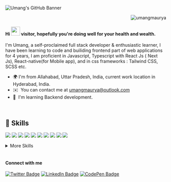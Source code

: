 ![Umang's GitHub Banner](./Assets/banner.gif)

<p align="right"> <img src="https://komarev.com/ghpvc/?username=umangmaurya&label=Profile%20views&color=FFBF00&style=for-the-badge" alt="umangmaurya" /> </p>


<h4> Hi  <img src="https://raw.githubusercontent.com/aemmadi/aemmadi/master/wave.gif" width="28px"> visitor, hopefully you're doing well for your health and wealth.</h4>

I'm Umang, a self-proclaimed full stack developer & enthusiastic learner,
I have been learning to code and builiding frontend part of web applications for 4 years, I am proficient in Javascript, Typescript with React Js ( Next Js), React-native(for Mobile app), and in css frameworks : Tailwind CSS, SCSS etc.

* 🌍  I'm from Allahabad, Uttar Pradesh, India, current work location in Hyderabad, India.
* ✉️  You can contact me at [umangmaurya@outlook.com](mailto:umangmaurya@outlook.com)
* 🧠  I'm learning Backend development.

<br>

## 💼 Skills

![](https://img.shields.io/badge/Code-JavaScript-informational?style=for-the-badge&logo=JavaScript&logoColor=white&color=blueviolet)
![](https://img.shields.io/badge/Code-TypeScript-informational?style=for-the-badge&logo=TypeScript&logoColor=white&color=blueviolet)
![](https://img.shields.io/badge/Code-React-informational?style=for-the-badge&logo=react&logoColor=white&color=blueviolet)
![](https://img.shields.io/badge/Code-ReactNative-informational?style=for-the-badge&logo=react&logoColor=white&color=blueviolet)
![](https://img.shields.io/badge/Code-Redux-informational?style=for-the-badge&logo=Redux&logoColor=white&color=blueviolet)
![](https://img.shields.io/badge/Framework-NextJS-informational?style=for-the-badge&logo=Next&logoColor=white&color=blueviolet)
![](https://img.shields.io/badge/Code-NodeJs-informational?style=for-the-badge&logo=Node&logoColor=white&color=blueviolet)
![](https://img.shields.io/badge/Code-Java-informational?style=for-the-badge&logo=Java&logoColor=white&color=blueviolet)
![](https://img.shields.io/badge/Database-MySQL-informational?style=for-the-badge&logo=MySQL&logoColor=white&color=blueviolet)
![](https://img.shields.io/badge/Database-MongoDB-informational?style=for-the-badge&logo=MongoDB&logoColor=white&color=blueviolet)




<details>
<summary>More Skills</summary>
<br>

![](https://img.shields.io/badge/Style-CSS-informational?style=for-the-badge&logo=css3&logoColor=white&color=4AB197)
![](https://img.shields.io/badge/Style-Tailwind-informational?style=for-the-badge&logo=Tailwind-CSS&logoColor=white&color=4AB197)
![](https://img.shields.io/badge/Style-Sass-informational?style=for-the-badge&logo=Sass&logoColor=white&color=4AB197)

<br>

![](https://img.shields.io/badge/Test-Jasmine-informational?style=for-the-badge&logo=Jasmine&logoColor=white&color=4AB197)
![](https://img.shields.io/badge/Test-Jest-informational?style=for-the-badge&logo=jest&logoColor=white&color=4AB197)
![](https://img.shields.io/badge/Test-Mocha-informational?style=for-the-badge&logo=Mocha&logoColor=white&color=4AB197)

<br>

![](https://img.shields.io/badge/Tools-NPM-informational?style=for-the-badge&logo=npm&logoColor=white&color=4AB197)
![](https://img.shields.io/badge/Tools-Postman-informational?style=for-the-badge&logo=Postman&logoColor=white&color=4AB197)
![](https://img.shields.io/badge/Tools-GitHub-informational?style=for-the-badge&logo=GitHub&logoColor=white&color=4AB197)
![](https://img.shields.io/badge/Tools-Bitbucket-informational?style=for-the-badge&logo=Bitbucket&logoColor=white&color=4AB197)
![](https://img.shields.io/badge/Tools-Jira-informational?style=for-the-badge&logo=Jira-Software&logoColor=white&color=4AB197)


</details>

<br>

<h4>Connect with me </h4>


[![Twitter Badge](https://img.shields.io/badge/Twitter-Profile-informational?style=for-the-badge&logo=twitter&logoColor=white&color=1CA2F1)](https://twitter.com/umangmaurya30)
[![LinkedIn Badge](https://img.shields.io/badge/LinkedIn-Profile-informational?style=for-the-badge&logo=linkedin&logoColor=white&color=0D76A8)](https://linkedin.com/in/umang-ethan-bourne/)
[![CodePen Badge](https://img.shields.io/badge/CodePen-Profile-informational?style=for-the-badge&logo=codepen&logoColor=white&color=black)](https://codepen.io/umang-maurya)


